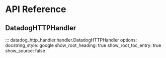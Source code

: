# API Reference

## DatadogHTTPHandler

::: datadog_http_handler.handler.DatadogHTTPHandler
    options:
        docstring_style: google
        show_root_heading: true
        show_root_toc_entry: true
        show_source: false